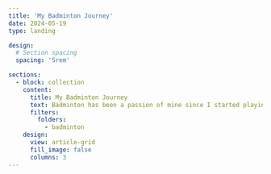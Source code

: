 ```yaml
---
title: 'My Badminton Journey'
date: 2024-05-19
type: landing

design:
  # Section spacing
  spacing: '5rem'

sections:
  - block: collection
    content:
      title: My Badminton Journey
      text: Badminton has been a passion of mine since I started playing at 17, and this page captures highlights of my journey.
      filters:
        folders:
          - badminton
    design:
      view: article-grid
      fill_image: false
      columns: 3
---
```


